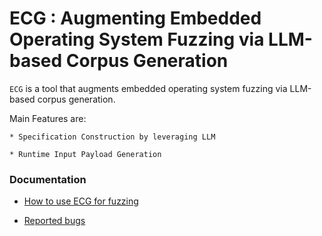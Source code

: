 #  ECG : Augmenting Embedded Operating System Fuzzing via LLM-based Corpus Generation

`ECG` is a tool that augments embedded operating system fuzzing via LLM-based corpus generation.

Main Features are:

    * Specification Construction by leveraging LLM 
    
    * Runtime Input Payload Generation 

### Documentation

<!-- - [How to construction input payload](docs/input_generate.md) -->

- [How to use ECG for fuzzing](docs/usage.md)

<!-- - [How Rtkaller works](docs/features.md) -->
 
<!-- - [Experiments results](experiments/result.md) -->

- [Reported bugs](docs/bug.md)

<!-- For other RTOS fuzzing, check [Erika](rtkaller-ind/README.md) Fuzzing -->